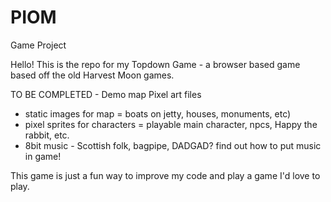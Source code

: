 # PIOM
Game Project

Hello! This is the repo for my Topdown Game - a browser based game based off the old Harvest Moon games. 


TO BE COMPLETED -
Demo map
Pixel art files
 - static images for map = boats on jetty, houses, monuments, etc)
 - pixel sprites for characters = playable main character, npcs, Happy the rabbit, etc.
 - 8bit music - Scottish folk, bagpipe, DADGAD? find out how to put music in game!
 
 This game is just a fun way to improve my code and play a game I'd love to play.

